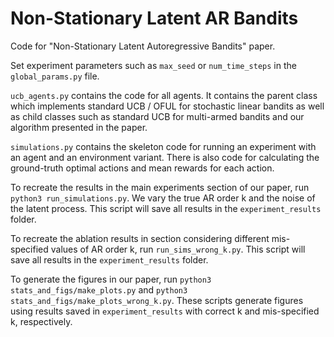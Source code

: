 # Non-Stationary Latent AR Bandits
Code for "Non-Stationary Latent Autoregressive Bandits" paper.

Set experiment parameters such as `max_seed` or `num_time_steps` in the `global_params.py` file.

`ucb_agents.py` contains the code for all agents. It contains the parent class which implements standard UCB / OFUL for stochastic linear bandits as well as child classes such as standard UCB for multi-armed bandits and our algorithm presented in the paper.

`simulations.py` contains the skeleton code for running an experiment with an agent and an environment variant. There is also code for calculating the ground-truth optimal actions and mean rewards for each action.

To recreate the results in the main experiments section of our paper, run `python3 run_simulations.py`. We vary the true AR order k and the noise of the latent process. This script will save all results in the `experiment_results` folder.

To recreate the ablation results in section considering different mis-specified values of AR order k, run `run_sims_wrong_k.py`. This script will save all results in the `experiment_results` folder.

To generate the figures in our paper, run `python3 stats_and_figs/make_plots.py` and `python3 stats_and_figs/make_plots_wrong_k.py`. These scripts generate figures using results saved in `experiment_results` with correct k and mis-specified k, respectively.


